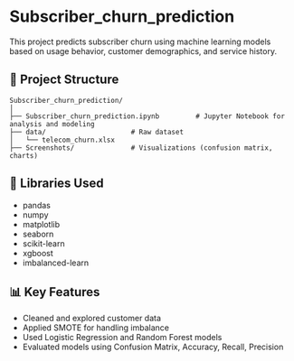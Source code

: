 # Subscriber_churn_prediction
This project predicts subscriber churn using machine learning models based on usage behavior, customer demographics, and service history.

## 📁 Project Structure

```
Subscriber_churn_prediction/
│
├── Subscriber_churn_prediction.ipynb         # Jupyter Notebook for analysis and modeling
├── data/                     # Raw dataset
│   └── telecom_churn.xlsx
├── Screenshots/              # Visualizations (confusion matrix, charts)

```

## 🔧 Libraries Used

- pandas
- numpy
- matplotlib
- seaborn
- scikit-learn
- xgboost
- imbalanced-learn

## 📊 Key Features

- Cleaned and explored customer data
- Applied SMOTE for handling imbalance
- Used Logistic Regression and Random Forest models
- Evaluated models using Confusion Matrix, Accuracy, Recall, Precision
